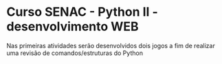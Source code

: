 # Curso SENAC - Python II - desenvolvimento WEB

Nas primeiras atividades serão desenvolvidos dois jogos a fim de realizar uma revisão de comandos/estruturas do Python